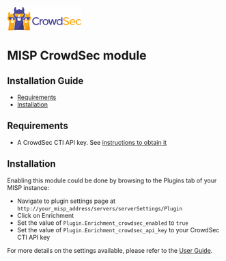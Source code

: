 ![CrowdSec Logo](images/logo_crowdsec.png)

# MISP CrowdSec module

## Installation Guide

<!-- START doctoc generated TOC please keep comment here to allow auto update -->
<!-- DON'T EDIT THIS SECTION, INSTEAD RE-RUN doctoc TO UPDATE -->

- [Requirements](#requirements)
- [Installation](#installation)

<!-- END doctoc generated TOC please keep comment here to allow auto update -->


## Requirements

- A CrowdSec CTI API key. See [instructions to obtain it](https://docs.crowdsec.net/docs/next/cti_api/getting_started/#getting-an-api-key)


## Installation

Enabling this module could be done by browsing to the Plugins tab of your MISP instance: 

- Navigate to plugin settings page at `http://your_misp_address/servers/serverSettings/Plugin`
- Click on Enrichment
- Set the value of `Plugin.Enrichment_crowdsec_enabled` to `true`
- Set the value of `Plugin.Enrichment_crowdsec_api_key` to your CrowdSec CTI API key

For more details on the settings available, please refer to the [User Guide](../USER_GUIDE.md#configuration).